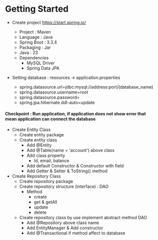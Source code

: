 # Getting Started
* Create project  https://start.spring.io/
  * Project : Maven
  * Language : Java
  * Spring Boot : 3.3.4
  * Packaging : Jar
  * Java : 23
  * Dependencies
    * MySQL Driver
    * Spring Data JPA

* Setting database : resources → application.properties
  * spring.datasource.url=jdbc:mysql://address:port/(database_name)
  * spring.datasource.username=root
  * spring.datasource.password=
  * spring.jpa.hibernate.ddl-auto=update

#### Checkpoint : Run application, if application does not show error that mean application can connect the database

* Create Entity Class
  * Create entity package
  * Create entity class
    * Add @Entity
    * Add @Table(name = 'account') above class
    * Add class property
      * Id, email, balance
    * Add default Constructor & Constructor with field
    * Add Getter & Setter & ToString() method
* Create Repository Class
  * Create repository package
  * Create repository structure (interface) : DAO
    * Method
      * create
      * get & getAll
      * update
      * delete
  * Create repository class by use implement abstract method DAO
    * Add @Repository above class name
    * Add EntityManager & Add constructor
    * Add @Transactional if method affect to database

